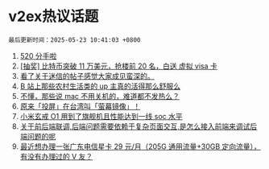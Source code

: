 # v2ex热议话题

`最后更新时间：2025-05-23 10:41:03 +0800`

1. [520 分手啦](https://www.v2ex.com/t/1133575)
1. [[抽奖] 比特币突破 11 万美元，抢楼前 20 名，白送 虚拟 visa 卡](https://www.v2ex.com/t/1133506)
1. [看了关于迷信的帖子感觉大家成见蛮深的。](https://www.v2ex.com/t/1133570)
1. [B 站上那些农村生活类的 up 主真的活得那么舒服么](https://www.v2ex.com/t/1133654)
1. [不懂，那些说 mac 不用关机的，难道都不发热么？](https://www.v2ex.com/t/1133688)
1. [​原来「投屏」在台湾叫「萤幕镜像」！](https://www.v2ex.com/t/1133556)
1. [小米玄戒 O1 用到了旗舰机且性能达到一线 soc 水平](https://www.v2ex.com/t/1133657)
1. [关于前后端联调,后端问题需要依赖于复杂页面交互,是怎么接入前端来调试后端问题的呢](https://www.v2ex.com/t/1133477)
1. [最近想办理一张广东电信星卡 29 元/月（205G 通用流量+30GB 定向流量），有没有办理过的 V 友？](https://www.v2ex.com/t/1133471)

